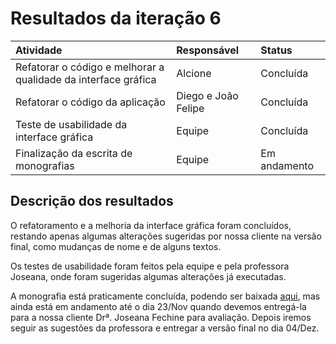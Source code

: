 # Resultados da iteração 6 #

| **Atividade** | **Responsável** | **Status** |
|:--------------|:-----------------|:-----------|
|Refatorar o código e melhorar a qualidade da interface gráfica|Alcione|Concluída|
|Refatorar o código da aplicação|Diego e João Felipe|Concluída |
|Teste de usabilidade da interface gráfica|Equipe|Concluída|
|Finalização da escrita de monografias|Equipe|Em andamento |

## Descrição dos resultados ##

O refatoramento e a melhoria da interface gráfica foram concluídos, restando apenas algumas alterações sugeridas por nossa cliente na versão final, como mudanças de nome e de alguns textos.

Os testes de usabilidade foram feitos pela equipe e pela professora Joseana, onde foram sugeridas algumas alterações já executadas.

A monografia está praticamente concluída, podendo ser baixada [aqui](http://larbc.googlecode.com/files/MonografiaMeuLar.doc), mas ainda está em andamento até o dia 23/Nov quando devemos entregá-la para a nossa cliente Drª. Joseana Fechine para avaliação. Depois iremos seguir as sugestões da professora e entregar a versão final no dia 04/Dez.